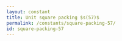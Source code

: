```yaml
---
layout: constant
title: Unit square packing $s(57)$
permalink: /constants/square-packing-57/
id: square-packing-57
---
```

